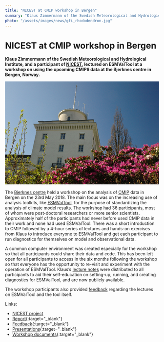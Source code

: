 ```yaml
---
title: "NICEST at CMIP workshop in Bergen"
summary: "Klaus Zimmermann of the Swedish Meteorological and Hydrological Institute lectured on ESMValTool at a workshop on using the upcoming CMIP6 data at the Bjerknes centre in Bergen, Norway."
photo: "/assets/images/news/gfi_rhododendron.jpg"
---
```


NICEST at CMIP workshop in Bergen
===============================
**Klaus Zimmermann of the Swedish Meteorological and Hydrological Institute, and a participant of [NICEST](/nicest/), lectured on ESMValTool at a workshop on using the upcoming CMIP6 data at the Bjerknes centre in Bergen, Norway.**

<a href="/assets/images/news/gfi_rhododendron.jpg" class="smallpic"><img src="/assets/images/news/gfi_rhododendron.jpg"></a>

The [Bjerknes centre](https://bjerknes.uib.no/en/frontpage) held a workshop on the analysis of [CMIP](https://cmip.llnl.gov/) data in Bergen on the 23rd May 2018. The main focus was on the increasing use of analysis toolkits, like [ESMValTool](https://www.esmvaltool.org/), for the purpose of standardizing the analysis of climate model results. The workshop had 36 participants, most of whom were post-doctoral researchers or more senior scientists. Approximately half of the participants had never before used CMIP data in their work and none had used ESMValTool. There was a short introduction to CMIP followed by a 4-hour series of lectures and hands-on exercises from Klaus to introduce everyone to ESMValTool and get each participant to run diagnostics for themselves on model and observational data.

A common computer environment was created especially for the workshop so that all participants could share their data and code. This has been left open for all participants to access in the six months following the workshop so that everyone has the opportunity to re-visit and experiment with the operation of ESMValTool. Klaus’s [lecture notes](https://drive.google.com/drive/folders/1eU-UhFsM27w9S6jcxTze_OuXvy1tCao7) were distributed to all participants to aid their self-education on setting-up, running, and creating diagnostics for ESMValTool, and are now publicly available.

The workshop participants also provided [feedback](https://drive.google.com/file/d/1uEzguW16QpKJ5aJqHCfnRMX8DtCNo-Xj/view) regarding the lectures on ESMValTool and the tool itself.

Links:
* [NICEST project](/nicest/)
* [Report](https://docs.google.com/document/d/1wNB8MsbKcsMY5BQ7sf5pMScIVEuIYg-u0nNkuIDSSuA/edit#){:target="_blank"}
* [Feedback](https://drive.google.com/file/d/1uEzguW16QpKJ5aJqHCfnRMX8DtCNo-Xj/view){:target="_blank"}
* [Presentations](https://drive.google.com/drive/folders/1eU-UhFsM27w9S6jcxTze_OuXvy1tCao7){:target="_blank"}
* [Workshop documents](https://drive.google.com/drive/folders/1DQ00HEfwc0FN3kEOx-UTmL7b8W_ytO_p){:target="_blank"}
